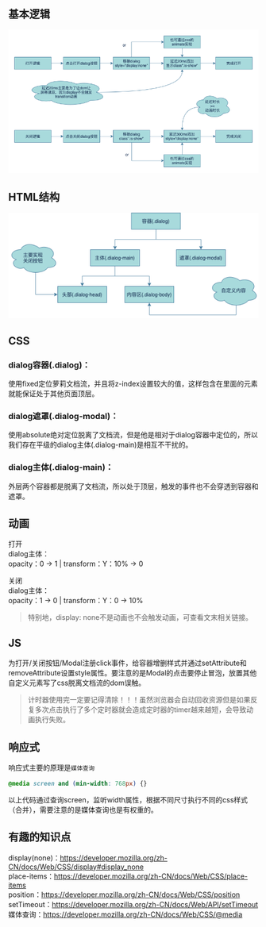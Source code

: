 

## 基本逻辑
![logic](./doc/dialog-logic.png)

## HTML结构
![logic](./doc/dialog-html.png)

## CSS
### dialog容器(.dialog)：  
使用fixed定位萝莉文档流，并且将z-index设置较大的值，这样包含在里面的元素就能保证处于其他页面顶层。  

### dialog遮罩(.dialog-modal)：  
使用absolute绝对定位脱离了文档流，但是他是相对于dialog容器中定位的，所以我们存在平级的dialog主体(.dialog-main)是相互不干扰的。  

### dialog主体(.dialog-main)：  
外层两个容器都是脱离了文档流，所以处于顶层，触发的事件也不会穿透到容器和遮罩。

## 动画
打开  
dialog主体：  
opacity：0 -> 1 | transform：Y：10% -> 0

关闭  
dialog主体：  
opacity：1 -> 0 | transform：Y：0 -> 10%
> 特别地，display: none不是动画也不会触发动画，可查看文末相关链接。

## JS
为打开/关闭按钮/Modal注册click事件，给容器增删样式并通过setAttribute和removeAttribute设置style属性。要注意的是Modal的点击要停止冒泡，放置其他自定义元素写了css脱离文档流的dom误触。
> 计时器使用完一定要记得清除！！！虽然浏览器会自动回收资源但是如果反复多次点击执行了多个定时器就会造成定时器的timer越来越短，会导致动画执行失败。

## 响应式
响应式主要的原理是`媒体查询`
```css
@media screen and (min-width: 768px) {}
```
以上代码通过查询screen，监听width属性，根据不同尺寸执行不同的css样式（合并），需要注意的是媒体查询也是有权重的。

## 有趣的知识点
display(none)：https://developer.mozilla.org/zh-CN/docs/Web/CSS/display#display_none  
place-items：https://developer.mozilla.org/zh-CN/docs/Web/CSS/place-items  
position：https://developer.mozilla.org/zh-CN/docs/Web/CSS/position  
setTimeout：https://developer.mozilla.org/zh-CN/docs/Web/API/setTimeout  
媒体查询：https://developer.mozilla.org/zh-CN/docs/Web/CSS/@media